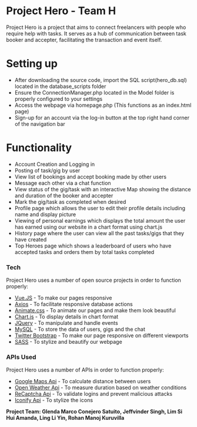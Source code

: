 # Project Hero - Team H

Project Hero is a project that aims to connect freelancers with people who require help with tasks. It serves as a hub of communication between task booker and accepter, facilitating the transaction and event itself.


#  Setting up

  - After downloading the source code, import the SQL script(hero_db.sql) located in the database_scripts folder
  - Ensure the ConnectionManager.php located in the Model folder is properly configured to your settings
  - Access the webpage via homepage.php (This functions as an index.html page)
  - Sign-up for an account via the log-in button at the top right hand corner of the navigation bar

# Functionality
  - Account Creation and Logging in
  - Posting of task/gig by user
  - View list of bookings and accept booking made by other users
  - Message each other via a chat function
  - View status of the gig/task with an interactive Map showing the distance and duration of the booker and accepter
  - Mark the gig/task as completed when desired
  - Profile page which allows the user to edit their profile details including name and display picture
  - Viewing of personal earnings which displays the total amount the user has earned using our website in a chart format using chart.js
  - History page where the user can view all the past tasks/gigs that they have created
  - Top Heroes page which shows a leaderboard of users who have accepted tasks and orders them by total tasks completed

### Tech

Project Hero uses a number of open source projects in order to function properly:

* [Vue.JS] - To make our pages responsive
* [Axios] - To facilitate responsive database actions
* [Animate.css] - To animate our pages and make them look beautiful
* [Chart.js] - To display details in chart format
* [JQuery] - To manipulate and handle events
* [MySQL] - To store the data of users, gigs and the chat
* [Twitter Bootstrap] - To make our page responsive on different viewports
* [SASS] - To stylize and beautify our webpage

### APIs Used

Project Hero uses a number of APIs in order to function properly:
* [Google Maps Api] - To calculate distance between users
* [Open Weather Api] - To measure duration based on weather conditions
* [ReCaptcha Api] - To validate logins and prevent malicious attacks
* [Iconify Api] - To stylize the icons

**Project Team: Glenda Marco Conejero Satuito, Jeffvinder Singh, Lim Si Hui Amanda, Ling Li Yin, Rohan Manoj Kuruvilla**

   [Home]: <https://github.com/JeffS97/WAD-2-Project>
   [Twitter Bootstrap]: <http://twitter.github.com/bootstrap/>
   [jQuery]: <http://jquery.com>
   [Vue.js]: <https://vuejs.org/>
   [Axios]:<https://www.axios.com/>
   [Animate.css]: <https://animate.style/>
   [Chart.js]: <https://www.chartjs.org/>
   [MySQL]: <https://www.mysql.com/>
   [SASS]: <https://sass-lang.com/>
   
   [Google Maps Api]: <https://developers.google.com/maps/documentation>
   [Open Weather Api]: <https://openweathermap.org/api>
   [ReCaptcha Api]: <https://www.google.com/recaptcha/api.js>
   [Iconify Api]: <https://docs.iconify.design/sources/api/hosting.html>
   

   
